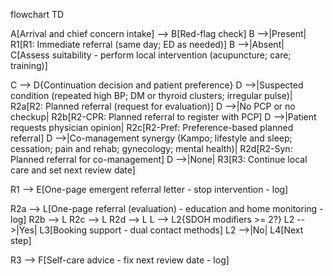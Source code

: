 flowchart TD

  A[Arrival and chief concern intake] --> B[Red-flag check]
  B -->|Present| R1[R1: Immediate referral (same day; ED as needed)]
  B -->|Absent| C[Assess suitability - perform local intervention (acupuncture; care; training)]

  C --> D{Continuation decision and patient preference}
  D -->|Suspected condition (repeated high BP; DM or thyroid clusters; irregular pulse)| R2a[R2: Planned referral (request for evaluation)]
  D -->|No PCP or no checkup| R2b[R2-CPR: Planned referral to register with PCP]
  D -->|Patient requests physician opinion| R2c[R2-Pref: Preference-based planned referral]
  D -->|Co-management synergy (Kampo; lifestyle and sleep; cessation; pain and rehab; gynecology; mental health)| R2d[R2-Syn: Planned referral for co-management]
  D -->|None| R3[R3: Continue local care and set next review date]

  R1 --> E[One-page emergent referral letter - stop intervention - log]

  R2a --> L[One-page referral (evaluation) - education and home monitoring - log]
  R2b --> L
  R2c --> L
  R2d --> L
  L --> L2{SDOH modifiers >= 2?}
  L2 -->|Yes| L3[Booking support - dual contact methods]
  L2 -->|No| L4[Next step]

  R3 --> F[Self-care advice - fix next review date - log]
